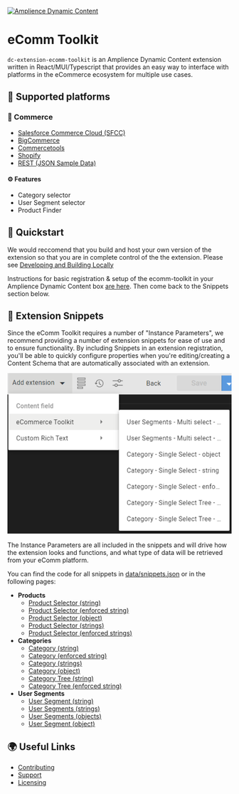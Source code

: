 [![Amplience Dynamic Content](media/header.png)](https://amplience.com/dynamic-content)

# eComm Toolkit

`dc-extension-ecomm-toolkit` is an Amplience Dynamic Content extension written in React/MUI/Typescript that provides an easy way to interface with platforms in the eCommerce ecosystem for multiple use cases.

## 🏢 Supported platforms

### 🛒 Commerce
-   [Salesforce Commerce Cloud (SFCC)](./docs/commerce/sfcc.md)
-   [BigCommerce](./docs/commerce/bigcommerce.md)
-   [Commercetools](./docs/commerce/commercetools.md)
-   [Shopify](./docs/commerce/shopify.md)
-   [REST (JSON Sample Data)](./docs/commerce/rest.md)

#### ⚙️ Features

-   Category selector
-   User Segment selector
-   Product Finder

## 🏁 Quickstart

We would reccomend that you build and host your own version of the extension so that you are in complete control of the the extension. Please see [Developing and Building Locally](./docs/developing%2Bbuilding-locally.md)

Instructions for basic registration & setup of the ecomm-toolkit in your Amplience Dynamic Content box [are here](./docs/extension.md). Then come back to the Snippets section below.

## 🧩 Extension Snippets

Since the eComm Toolkit requires a number of "Instance Parameters", we recommend providing a number of extension snippets for ease of use and to ensure functionality. By including Snippets in an extension registration, you'll be able to quickly configure properties when you're editing/creating a Content Schema that are automatically associated with an extension.

![Extension Snippets](media/ext-snipSelections.png)

The Instance Parameters are all included in the snippets and will drive how the extension looks and functions, and what type of data will be retrieved from your eComm platform.

You can find the code for all snippets in [data/snippets.json](./data/snippets.json) or in the following pages:

- **Products**
  - [Product Selector (string)](./docs/snippets/product-selector-string.md)
  - [Product Selector (enforced string)](./docs/snippets/product-selector-enforced-string.md)
  - [Product Selector (object)](./docs/snippets/product-selector-object.md)
  - [Product Selector (strings)](./docs/snippets/product-selector-strings.md)
  - [Product Selector (enforced strings)](./docs/snippets/product-selector-enforced-strings.md)
- **Categories**
  - [Category (string)](./docs/snippets/category-string.md)
  - [Category (enforced string)](./docs/snippets/category-enforced-string.md)
  - [Category (strings)](./docs/snippets/category-strings.md)
  - [Category (object)](./docs/snippets/category-object.md)
  - [Category Tree (string)](./docs/snippets/category-tree-string.md)
  - [Category Tree (enforced string)](./docs/snippets/category-tree-enforced-string.md)
- **User Segments**
  - [User Segment (string)](./docs/snippets/user-segment-string.md)
  - [User Segments (strings)](./docs/snippets/user-segments-strings.md)
  - [User Segments (objects)](./docs/snippets/user-segments-objects.md)
  - [User Segment (object)](./docs/snippets/user-segment-object.md)

## 🌍 Useful Links

-   [Contributing](./CONTRIBUTING.md)
-   [Support](./support.md)
-   [Licensing](./LICENSE)
